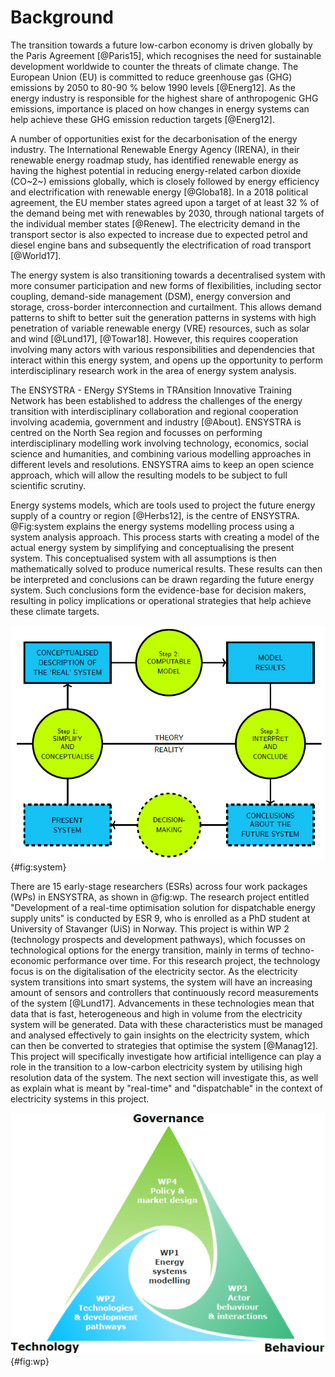 <!-- 
- [Background](#background)
 -->


# Background

The transition towards a future low-carbon economy is driven globally by the Paris Agreement [@Paris15], which recognises the need for sustainable development worldwide to counter the threats of climate change. The European Union (EU) is committed to reduce greenhouse gas (GHG) emissions by 2050 to 80-90 % below 1990 levels [@Energ12]. As the energy industry is responsible for the highest share of anthropogenic GHG emissions, importance is placed on how changes in energy systems can help achieve these GHG emission reduction targets [@Energ12]. 

A number of opportunities exist for the decarbonisation of the energy industry. The International Renewable Energy Agency (IRENA), in their renewable energy roadmap study, has identified renewable energy as having the highest potential in reducing energy-related carbon dioxide (CO~2~) emissions globally, which is closely followed by energy efficiency and electrification with renewable energy [@Globa18]. In a 2018 political agreement, the EU member states agreed upon a target of at least 32 % of the demand being met with renewables by 2030, through national targets of the individual member states [@Renew]. The electricity demand in the transport sector is also expected to increase due to expected petrol and diesel engine bans and subsequently the electrification of road transport [@World17].

The energy system is also transitioning towards a decentralised system with more consumer participation and new forms of flexibilities, including sector coupling, demand-side management (DSM), energy conversion and storage, cross-border interconnection and curtailment. This allows demand patterns to shift to better suit the generation patterns in systems with high penetration of variable renewable energy (VRE) resources, such as solar and wind [@Lund17], [@Towar18]. However, this requires cooperation involving many actors with various responsibilities and dependencies that interact within this energy system, and opens up the opportunity to perform interdisciplinary research work in the area of energy system analysis.

The ENSYSTRA - ENergy SYStems in TRAnsition Innovative Training Network has been established to address the challenges of the energy transition with interdisciplinary collaboration and regional cooperation involving academia, government and industry [@About]. ENSYSTRA is centred on the North Sea region and focusses on performing interdisciplinary modelling work involving technology, economics, social science and humanities, and combining various modelling approaches in different levels and resolutions. ENSYSTRA aims to keep an open science approach, which will allow the resulting models to be subject to full scientific scrutiny.

Energy systems models, which are tools used to project the future energy supply of a country or region [@Herbs12], is the centre of ENSYSTRA. @Fig:system explains the energy systems modelling process using a system analysis approach. This process starts with creating a model of the actual energy system by simplifying and conceptualising the present system. This conceptualised system with all assumptions is then mathematically solved to produce numerical results. These results can then be interpreted and conclusions can be drawn regarding the future energy system. Such conclusions form the evidence-base for decision makers, resulting in policy implications or operational strategies that help achieve these climate targets. 

![The system analysis approach applied on the energy system modelling process, adapted from Krook-Riekkola 2015 [@Krook15].](images/system-analysis.png "The system analysis approach applied on the energy system modelling process, adapted from Krook-Riekkola 2015 [@Krook15]."){#fig:system}

There are 15 early-stage researchers (ESRs) across four work packages (WPs) in ENSYSTRA, as shown in @fig:wp. The research project entitled "Development of a real-time optimisation solution for dispatchable energy supply units" is conducted by ESR 9, who is enrolled as a PhD student at University of Stavanger (UiS) in Norway. This project is within WP 2 (technology prospects and development pathways), which focusses on technological options for the energy transition, mainly in terms of techno-economic performance over time. For this research project, the technology focus is on the digitalisation of the electricity sector. As the electricity system transitions into smart systems, the system will have an increasing amount of sensors and controllers that continuously record measurements of the system [@Lund17]. Advancements in these technologies mean that data that is fast, heterogeneous and high in volume from the electricity system will be generated. Data with these characteristics must be managed and analysed effectively to gain insights on the electricity system, which can then be converted to strategies that optimise the system [@Manag12]. This project will specifically investigate how artificial intelligence can play a role in the transition to a low-carbon electricity system by utilising high resolution data of the system. The next section will investigate this, as well as explain what is meant by "real-time" and "dispatchable" in the context of electricity systems in this project.

![Interactions between the four WPs of the ENSYSTRA project. Source: ENSYSTRA [@About].](images/wp.png "Interactions between the four WPs of the ENSYSTRA project. Source: ENSYSTRA [@About]."){#fig:wp}
